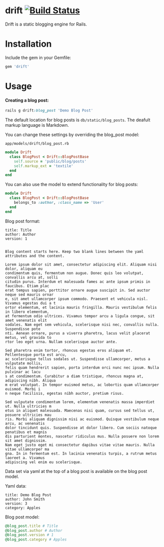 drift [![Build Status](https://travis-ci.org/jpruetting/drift.png?branch=master)](https://travis-ci.org/jpruetting/drift)
=============

Drift is a static blogging engine for Rails.


Installation
=============

Include the gem in your Gemfile:

```ruby
gem 'drift'
```

Usage
=============

#### Creating a blog post:
```ruby
rails g drift:blog_post 'Demo Blog Post'
```

The default location for blog posts is `db/static/blog_posts`.
The deafult markup language is Markdown.

You can change these settings by overriding the blog_post model: 

`app/models/drift/blog_post.rb`
```ruby
module Drift
  class BlogPost < Drift::BlogPostBase
    self.source = 'public/blog/posts'
    self.markup_ext = 'textile'
  end
end
```

You can also use the model to extend functionality for blog posts: 

```ruby
module Drift
  class BlogPost < Drift::BlogPostBase
    belongs_to :author, :class_name => 'User'
  end
end
```

Blog post format:

```
title: Title
author: Author
version: 1


Blog content starts here. Keep two blank lines between the yaml attributes and the content.

Lorem ipsum dolor sit amet, consectetur adipiscing elit. Aliquam nisi dolor, aliquam eu 
condimentum quis, fermentum non augue. Donec quis leo volutpat, convallis arcu at, solli
citudin purus. Interdum et malesuada fames ac ante ipsum primis in faucibus. Etiam plac
erat tempus sapien, porttitor ornare augue suscipit in. Sed auctor neque sed mauris ornar
e, sit amet ullamcorper ipsum commodo. Praesent et vehicula nisl. Vivamus egestas dui a t
ortor elementum, et lacinia mauris fringilla. Mauris vestibulum felis in libero elementum,
at fermentum odio ultrices. Vivamus tempor arcu a ligula congue, sit amet venenatis elit 
sodales. Nam eget sem vehicula, scelerisque nisi nec, convallis nulla. Suspendisse pote
nti. Aenean ornare, purus a viverra pharetra, lacus velit placerat metus, vel gravida to
rtor leo eget urna. Nullam scelerisque auctor ante.

Sed pharetra enim tortor, rhoncus egestas eros aliquam et. Pellentesque porta est arcu, 
ac scelerisque tellus sodales ut. Suspendisse ullamcorper, metus a vulputate mollis, 
felis quam hendrerit sapien, porta interdum orci nunc nec ipsum. Nulla pulvinar ac lacu
s at condimentum. Curabitur a diam tristique, rhoncus magna at, adipiscing nibh. Aliqua
m erat volutpat. In tempor euismod metus, ac lobortis quam ullamcorper euismod. Morbi i
n neque facilisis, egestas nibh auctor, pretium risus.

Sed vulputate condimentum lorem, elementum venenatis massa imperdiet ut. Nulla ultricies m
etus in aliquet malesuada. Maecenas nisi quam, cursus sed tellus ut, posuere ultricies mau
ris. Morbi aliquam dignissim nisi ac euismod. Quisque vestibulum neque arcu, ac venenatis 
dolor tincidunt quis. Suspendisse at dolor libero. Cum sociis natoque penatibus et magnis 
dis parturient montes, nascetur ridiculus mus. Nulla posuere non lorem sit amet dignissim.
Nam eget justo eget mi consectetur dapibus vitae vitae mauris. Nulla vitae ullamcorper ma
gna. In in fermentum est. In lacinia venenatis turpis, a rutrum metus laoreet a. Vivamus 
adipiscing vel enim eu scelerisque.
```


Data set via yaml at the top of a blog post is available on the blog post model.

Yaml data:
```
title: Demo Blog Post
author: John Smith
version: 3
category: Apples
```
Blog post model:
```ruby
@blog_post.title # Title
@blog_post.author # Author
@blog_post.version # 1
@blog_post.category # Apples
```

